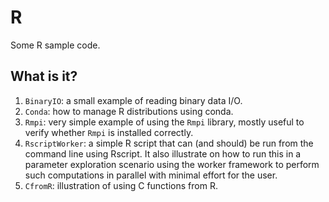 # R
Some R sample code.

## What is it?
1. `BinaryIO`: a small example of reading binary data I/O.
1. `Conda`: how to manage R distributions using conda.
1. `Rmpi`: very simple example of using the `Rmpi` library, mostly useful
    to verify whether `Rmpi` is installed correctly.
1. `RscriptWorker`: a simple R script that can (and should) be run from
    the command line using Rscript.  It also illustrate on how to run
    this in a parameter exploration scenario using the worker framework
    to perform such computations in parallel with minimal effort for
    the user.
1. `CfromR`: illustration of using C functions from R.
